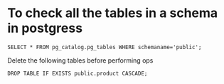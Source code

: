 # To check all the tables in a schema in postgress

```
SELECT * FROM pg_catalog.pg_tables WHERE schemaname='public';
```

Delete the following tables before performing ops

`DROP TABLE IF EXISTS public.product CASCADE;`